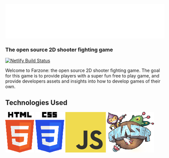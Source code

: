 ![Farzone](docs/logo.png?raw=true)
### The open source 2D shooter fighting game

[![Netlify Build Status](https://api.netlify.com/api/v1/badges/b8071ef9-fa39-489e-9e93-83a018079433/deploy-status)](https://app.netlify.com/sites/sdn-mech-game/deploys)

Welcome to Farzone: the open source 2D shooter fighting game. The goal for this game is to provide players with a super fun free to play game, and provide developers assets and insights into how to develop games of their own.

## Technologies Used

[![HTML5](docs/html5.png)](https://en.wikipedia.org/wiki/HTML5)
[![CSS3](docs/css3.png)](https://en.wikipedia.org/wiki/CSS)
[![JavaScript](docs/js.png)](https://en.wikipedia.org/wiki/JavaScript)
[![PhaserJS](docs/phaser.png)](http://phaser.io/)